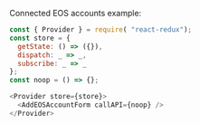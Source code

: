 Connected EOS accounts example:

```js
const { Provider } = require( "react-redux");
const store = {
  getState: () => ({}),
  dispatch: _ => _,
  subscribe: _ => _
};
const noop = () => {};

<Provider store={store}>
  <AddEOSAccountForm callAPI={noop} />
</Provider>
```

